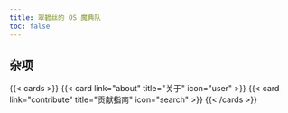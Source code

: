 ```yaml
---
title: 翠碧丝的 OS 魔典队
toc: false
---
```


## 杂项

{{< cards >}}
  {{< card link="about" title="关于" icon="user" >}}
  {{< card link="contribute" title="贡献指南" icon="search" >}}
{{< /cards >}}
